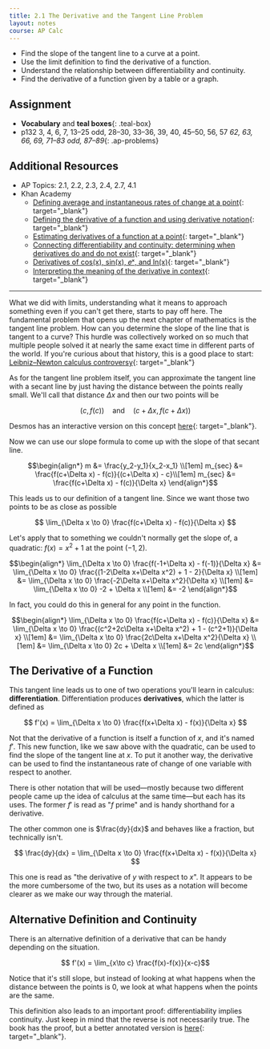 ```yaml
---
title: 2.1 The Derivative and the Tangent Line Problem
layout: notes
course: AP Calc
---
```


- Find the slope of the tangent line to a curve at a point.
- Use the limit definition to find the derivative of a function.
- Understand the relationship between differentiability and continuity.
- Find the derivative of a function given by a table or a graph.

## Assignment

- **Vocabulary** and **teal boxes**{: .teal-box}
- p132 3, 4, 6, 7, 13–25 odd, 28–30, 33–36, 39, 40, 45–50, 56, 57 *62, 63, 66, 69, 71–83 odd, 87–89*{: .ap-problems}

## Additional Resources

- AP Topics: 2.1, 2.2, 2.3, 2.4, 2.7, 4.1
- Khan Academy
  - [Defining average and instantaneous rates of change at a point](https://www.khanacademy.org/math/ap-calculus-ab/ab-differentiation-1-new/ab-2-1/v/newton-leibniz-and-usain-bolt){: target="_blank"}
  - [Defining the derivative of a function and using derivative notation](https://www.khanacademy.org/math/ap-calculus-ab/ab-differentiation-1-new/ab-2-2/v/calculus-derivatives-1-new-hd-version){: target="_blank"}
  - [Estimating derivatives of a function at a point](https://www.khanacademy.org/math/ap-calculus-ab/ab-differentiation-1-new/ab-2-3/v/estimating-derivative-at-a-point){: target="_blank"}
  - [Connecting differentiability and continuity: determining when derivatives do and do not exist](https://www.khanacademy.org/math/ap-calculus-ab/ab-differentiation-1-new/ab-2-4/v/differentiability){: target="_blank"}
  - [Derivatives of cos(x), sin(x), 𝑒ˣ, and ln(x)](https://www.khanacademy.org/math/ap-calculus-ab/ab-differentiation-1-new/ab-2-7/v/derivatives-of-sinx-and-cosx){: target="_blank"}
  - [Interpreting the meaning of the derivative in context](https://www.khanacademy.org/math/ap-calculus-ab/ab-diff-contextual-applications-new/ab-4-1/v/interpreting-the-meaning-of-the-derivative-in-context){: target="_blank"}

---

What we did with limits, understanding what it means to approach something even if you can't get there, starts to pay off here. The fundamental problem that opens up the next chapter of mathematics is the tangent line problem. How can you determine the slope of the line that is tangent to a curve? This hurdle was collectively worked on so much that multiple people solved it at nearly the same exact time in different parts of the world. If you're curious about that history, this is a good place to start: [Leibniz–Newton calculus controversy](https://en.wikipedia.org/wiki/Leibniz%E2%80%93Newton_calculus_controversy){: target="_blank"}

As for the tangent line problem itself, you can approximate the tangent line with a secant line by just having the distance between the points really small. We'll call that distance $\Delta x$ and then our two points will be

$$ (c,f(c)) \quad\text{and}\quad (c+\Delta x, f(c+\Delta x))$$

Desmos has an interactive version on this concept [here](https://www.desmos.com/calculator/ndruflgw8x){: target="_blank"}.

Now we can use our slope formula to come up with the slope of that secant line.

$$\begin{align*}
m       &= \frac{y_2-y_1}{x_2-x_1} \\[1em]
m_{sec} &= \frac{f(c+\Delta x) - f(c)}{(c+\Delta x) - c}\\[1em]
m_{sec} &= \frac{f(c+\Delta x) - f(c)}{\Delta x}
\end{align*}$$

This leads us to our definition of a tangent line. Since we want those two points to be as close as possible

$$ \lim_{\Delta x \to 0} \frac{f(c+\Delta x) - f(c)}{\Delta x} $$

Let's apply that to something we couldn't normally get the slope of, a quadratic: $f(x)=x^2+1$ at the point $(-1,2)$.

$$\begin{align*}
\lim_{\Delta x \to 0} \frac{f(-1+\Delta x) - f(-1)}{\Delta x} &=
    \lim_{\Delta x \to 0} \frac{(1-2\Delta x+\Delta x^2) + 1 - 2}{\Delta x} \\[1em]
&= \lim_{\Delta x \to 0} \frac{-2\Delta x+\Delta x^2}{\Delta x} \\[1em]
&= \lim_{\Delta x \to 0} -2 + \Delta x \\[1em]
&= -2
\end{align*}$$

In fact, you could do this in general for any point in the function.

$$\begin{align*}
\lim_{\Delta x \to 0} \frac{f(c+\Delta x) - f(c)}{\Delta x} &=
    \lim_{\Delta x \to 0} \frac{(c^2+2c\Delta x+\Delta x^2) + 1 - (c^2+1)}{\Delta x} \\[1em]
&= \lim_{\Delta x \to 0} \frac{2c\Delta x+\Delta x^2}{\Delta x} \\[1em]
&= \lim_{\Delta x \to 0} 2c + \Delta x \\[1em]
&= 2c
\end{align*}$$

## The Derivative of a Function

This tangent line leads us to one of two operations you'll learn in calculus: **differentiation**. Differentiation produces **derivatives**, which the latter is defined as

$$ f'(x) = \lim_{\Delta x \to 0} \frac{f(x+\Delta x) - f(x)}{\Delta x} $$

Not that the derivative of a function is itself a function of $x$, and it's named $f'$. This new function, like we saw above with the quadratic, can be used to find the slope of the tangent line at $x$. To put it another way, the derivative can be used to find the instantaneous rate of change of one variable with respect to another.

There is other notation that will be used—mostly because two different people came up the idea of calculus at the same time—but each has its uses. The former $f'$ is read as "$f$ prime" and is handy shorthand for a derivative.

The other common one is $\frac{dy}{dx}$ and behaves like a fraction, but technically isn't.

$$ \frac{dy}{dx} = \lim_{\Delta x \to 0} \frac{f(x+\Delta x) - f(x)}{\Delta x} $$

This one is read as "the derivative of $y$ with respect to $x$". It appears to be the more cumbersome of the two, but its uses as a notation will become clearer as we make our way through the material.

## Alternative Definition and Continuity

There is an alternative definition of a derivative that can be handy depending on the situation.

$$ f'(x) = \lim_{x\to c} \frac{f(x)-f(x)}{x-c}$$

Notice that it's still slope, but instead of looking at what happens when the distance between the points is 0, we look at what happens when the points are the same.

This definition also leads to an important proof: differentiability implies continuity. Just keep in mind that the reverse is not necessarily true. The book has the proof, but a better annotated version is [here](https://ocw.mit.edu/courses/18-01sc-single-variable-calculus-fall-2010/80d39e825d96c3c4930171cb8c6e96fb_MIT18_01SCF10_Ses5e.pdf){: target="_blank"}.
